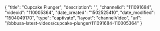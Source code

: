{
    "title": "Cupcake Plunger",
    "description": "",
    "channelid": "111091684",
    "videoid": "110005364",
    "date_created": "1502525410",
    "date_modified": "1504049170",
    "type": "captivate",
    "layout": "channelVideo",
    "url": "\/bbbusa-latest-videos\/cupcake-plunger\/111091684-110005364"
}